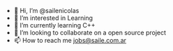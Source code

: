 - 👋 Hi, I’m @sailenicolas
- 👀 I’m interested in Learning
- 🌱 I’m currently learning C++
- 💞️ I’m looking to collaborate on a open source project
- 📫 How to reach me jobs@saile.com.ar

<!---
sailenicolas/sailenicolas is a ✨ special ✨ repository because its `README.md` (this file) appears on your GitHub profile.
You can click the Preview link to take a look at your changes.
--->

